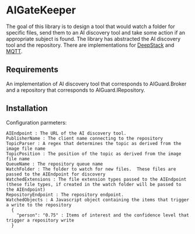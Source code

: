 # AIGateKeeper

The goal of this library is to design a tool that would watch a folder for specific files, send them to an AI discovery tool and take some action if an appropriate subject is found.
The library has abstracted the AI discovery tool and the repository.  There are implementations for [DeepStack](https://deepstack.cc/)  and [MQTT](https://github.com/chkr1011/MQTTnet).

## Requirements
An implementation of AI discovery tool that corresponds to AIGuard.Broker and a repository that corresponds to AIGuard.IRepository.

## Installation
Configuration parmeters:
```
AIEndpoint : The URL of the AI discovery tool.
PublisherName : The client name connecting to the repository
TopicParser : A regex that determines the topic as derived from the image file name
TopicPosition : The position of the topic as derived from the image file name
QueueName : The repository queue name
WatchFolder : The folder to watch for new files.  These files are passed to the AIEndpoint for discovery
WatchedExtensions : The file extension types passed to the AIEndpoint (these file types, if created in the watch folder will be passed to the AIEndpoint)
RepositoryEndpoint : The repository endpoint.
WatchedObjects : A Javascript object containing the items that trigger a write to the repository
  { 
    "person": "0.75" : Items of interest and the confidence level that trigger a repository write
  }
```